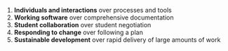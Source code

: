 1. **Individuals and interactions** over processes and tools
2. **Working software** over comprehensive documentation
3. **Student collaboration** over student negotiation
4. **Responding to change** over following a plan
5. **Sustainable development** over rapid delivery of large amounts of work
